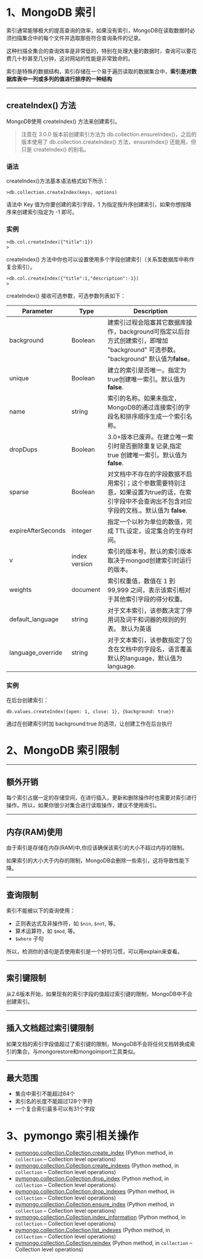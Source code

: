 # 1、MongoDB 索引

索引通常能够极大的提高查询的效率，如果没有索引，MongoDB在读取数据时必须扫描集合中的每个文件并选取那些符合查询条件的记录。

这种扫描全集合的查询效率是非常低的，特别在处理大量的数据时，查询可以要花费几十秒甚至几分钟，这对网站的性能是非常致命的。

索引是特殊的数据结构，索引存储在一个易于遍历读取的数据集合中，**索引是对数据库表中一列或多列的值进行排序的一种结构**

------

## createIndex() 方法

MongoDB使用 createIndex() 方法来创建索引。

> 注意在 3.0.0 版本前创建索引方法为 db.collection.ensureIndex()，之后的版本使用了 db.collection.createIndex() 方法，ensureIndex() 还能用，但只是 createIndex() 的别名。

### 语法

createIndex()方法基本语法格式如下所示：

```
>db.collection.createIndex(keys, options)
```

语法中 Key 值为你要创建的索引字段，1 为指定按升序创建索引，如果你想按降序来创建索引指定为 -1 即可。

### 实例

```
>db.col.createIndex({"title":1})
>
```

createIndex() 方法中你也可以设置使用多个字段创建索引（关系型数据库中称作复合索引）。

```
>db.col.createIndex({"title":1,"description":-1})
>
```

createIndex() 接收可选参数，可选参数列表如下：

| Parameter          | Type          | Description                                                  |
| ------------------ | ------------- | ------------------------------------------------------------ |
| background         | Boolean       | 建索引过程会阻塞其它数据库操作，background可指定以后台方式创建索引，即增加 "background" 可选参数。 "background" 默认值为**false**。 |
| unique             | Boolean       | 建立的索引是否唯一。指定为true创建唯一索引。默认值为**false**. |
| name               | string        | 索引的名称。如果未指定，MongoDB的通过连接索引的字段名和排序顺序生成一个索引名称。 |
| dropDups           | Boolean       | 3.0+版本已废弃。在建立唯一索引时是否删除重复记录,指定 true 创建唯一索引。默认值为 **false**. |
| sparse             | Boolean       | 对文档中不存在的字段数据不启用索引；这个参数需要特别注意，如果设置为true的话，在索引字段中不会查询出不包含对应字段的文档.。默认值为 **false**. |
| expireAfterSeconds | integer       | 指定一个以秒为单位的数值，完成 TTL设定，设定集合的生存时间。 |
| v                  | index version | 索引的版本号。默认的索引版本取决于mongod创建索引时运行的版本。 |
| weights            | document      | 索引权重值，数值在 1 到 99,999 之间，表示该索引相对于其他索引字段的得分权重。 |
| default_language   | string        | 对于文本索引，该参数决定了停用词及词干和词器的规则的列表。 默认为英语 |
| language_override  | string        | 对于文本索引，该参数指定了包含在文档中的字段名，语言覆盖默认的language，默认值为 language. |

### 实例

在后台创建索引：

```
db.values.createIndex({open: 1, close: 1}, {background: true})
```

通过在创建索引时加 background:true 的选项，让创建工作在后台执行

# 2、MongoDB 索引限制

------

## 额外开销

每个索引占据一定的存储空间，在进行插入，更新和删除操作时也需要对索引进行操作。所以，如果你很少对集合进行读取操作，建议不使用索引。

------

## 内存(RAM)使用

由于索引是存储在内存(RAM)中,你应该确保该索引的大小不超过内存的限制。

如果索引的大小大于内存的限制，MongoDB会删除一些索引，这将导致性能下降。

------

## 查询限制

索引不能被以下的查询使用：

- 正则表达式及非操作符，如 `$nin`, `$not`, 等。
- 算术运算符，如 `$mod`, 等。
- `$where` 子句

所以，检测你的语句是否使用索引是一个好的习惯，可以用explain来查看。

------

## 索引键限制

从2.6版本开始，如果现有的索引字段的值超过索引键的限制，MongoDB中不会创建索引。

------

## 插入文档超过索引键限制

如果文档的索引字段值超过了索引键的限制，MongoDB不会将任何文档转换成索引的集合。与mongorestore和mongoimport工具类似。

------

## 最大范围

- 集合中索引不能超过64个
- 索引名的长度不能超过128个字符
- 一个复合索引最多可以有31个字段

# 3、pymongo 索引相关操作

- [pymongo.collection.Collection.create_index](https://api.mongodb.com/python/current/api/pymongo/collection.html?highlight=index#pymongo.collection.Collection.create_index) (Python method, in `collection` – Collection level operations)
- [pymongo.collection.Collection.create_indexes](https://api.mongodb.com/python/current/api/pymongo/collection.html?highlight=index#pymongo.collection.Collection.create_indexes) (Python method, in `collection` – Collection level operations)
- [pymongo.collection.Collection.drop_index](https://api.mongodb.com/python/current/api/pymongo/collection.html?highlight=index#pymongo.collection.Collection.drop_index) (Python method, in `collection` – Collection level operations)
- [pymongo.collection.Collection.drop_indexes](https://api.mongodb.com/python/current/api/pymongo/collection.html?highlight=index#pymongo.collection.Collection.drop_indexes) (Python method, in `collection` – Collection level operations)
- [pymongo.collection.Collection.ensure_index](https://api.mongodb.com/python/current/api/pymongo/collection.html?highlight=index#pymongo.collection.Collection.ensure_index) (Python method, in `collection` – Collection level operations)
- [pymongo.collection.Collection.index_information](https://api.mongodb.com/python/current/api/pymongo/collection.html?highlight=index#pymongo.collection.Collection.index_information) (Python method, in `collection` – Collection level operations)
- [pymongo.collection.Collection.list_indexes](https://api.mongodb.com/python/current/api/pymongo/collection.html?highlight=index#pymongo.collection.Collection.list_indexes) (Python method, in `collection` – Collection level operations)
- [pymongo.collection.Collection.reindex](https://api.mongodb.com/python/current/api/pymongo/collection.html?highlight=index#pymongo.collection.Collection.reindex) (Python method, in `collection` – Collection level operations)